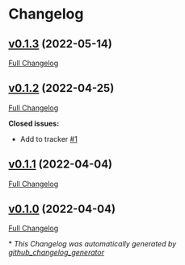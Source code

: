 # Changelog

## [v0.1.3](https://github.com/buluma/ansible-role-roundcubemail/tree/v0.1.3) (2022-05-14)

[Full Changelog](https://github.com/buluma/ansible-role-roundcubemail/compare/v0.1.2...v0.1.3)

## [v0.1.2](https://github.com/buluma/ansible-role-roundcubemail/tree/v0.1.2) (2022-04-25)

[Full Changelog](https://github.com/buluma/ansible-role-roundcubemail/compare/v0.1.1...v0.1.2)

**Closed issues:**

- Add to tracker [\#1](https://github.com/buluma/ansible-role-roundcubemail/issues/1)

## [v0.1.1](https://github.com/buluma/ansible-role-roundcubemail/tree/v0.1.1) (2022-04-04)

[Full Changelog](https://github.com/buluma/ansible-role-roundcubemail/compare/v0.1.0...v0.1.1)

## [v0.1.0](https://github.com/buluma/ansible-role-roundcubemail/tree/v0.1.0) (2022-04-04)

[Full Changelog](https://github.com/buluma/ansible-role-roundcubemail/compare/0ba07ebc48eadd17d6fe699557bd5ce7e876cfd3...v0.1.0)



\* *This Changelog was automatically generated by [github_changelog_generator](https://github.com/github-changelog-generator/github-changelog-generator)*
